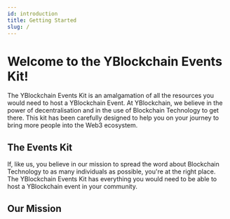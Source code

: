 ```yaml
---
id: introduction
title: Getting Started
slug: /
---
```

# Welcome to the YBlockchain Events Kit!

The YBlockchain Events Kit is an amalgamation of all the resources you would need to host a YBlockchain Event. At YBlockchain, we believe in the power of decentralisation and in the use of Blockchain Technology to get there. This kit has been carefully designed to help you on your journey to bring more people into the Web3 ecosystem. 


## The Events Kit

If, like us, you believe in our mission to spread the word about Blockchain Technology to as many individuals as possible, you're at the right place. The YBlockchain Events Kit has everything you would need to be able to host a YBlockchain event in your community. 

## Our Mission
